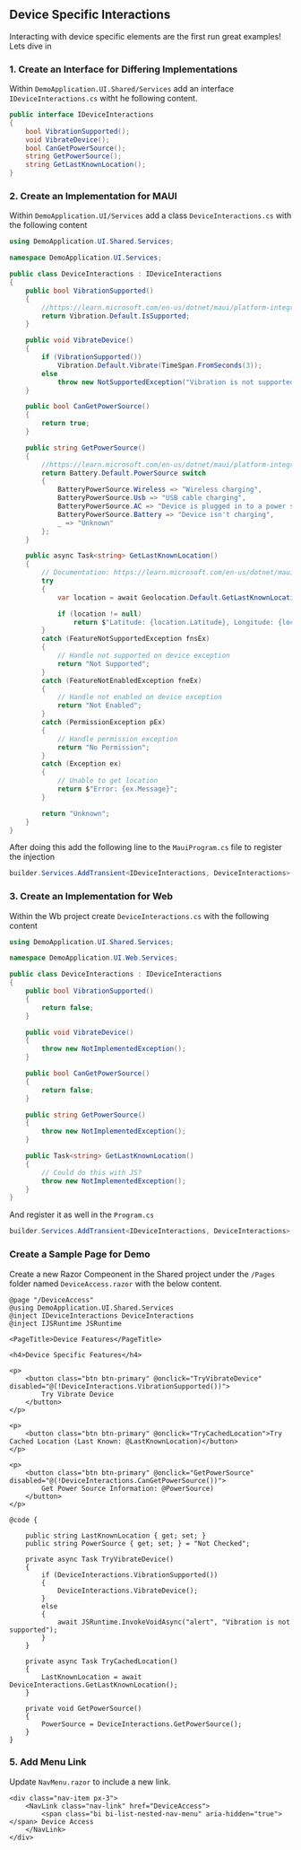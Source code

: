 ## Device Specific Interactions

Interacting with device specific elements are the first run great examples!  Lets dive in

### 1. Create an Interface for Differing Implementations

Within `DemoApplication.UI.Shared/Services` add an interface `IDeviceInteractions.cs` witht he following content.

```` csharp
public interface IDeviceInteractions
{
    bool VibrationSupported();
    void VibrateDevice();
    bool CanGetPowerSource();
    string GetPowerSource();
    string GetLastKnownLocation();
}
````

### 2. Create an Implementation for MAUI

Within `DemoApplication.UI/Services` add a class `DeviceInteractions.cs` with the following content

```` csharp 
using DemoApplication.UI.Shared.Services;

namespace DemoApplication.UI.Services;

public class DeviceInteractions : IDeviceInteractions
{
    public bool VibrationSupported()
    {
        //https://learn.microsoft.com/en-us/dotnet/maui/platform-integration/device/vibrate?view=net-maui-8.0&tabs=windows
        return Vibration.Default.IsSupported;
    }

    public void VibrateDevice()
    {
        if (VibrationSupported())
            Vibration.Default.Vibrate(TimeSpan.FromSeconds(3));
        else
            throw new NotSupportedException("Vibration is not supported on this device.");
    }

    public bool CanGetPowerSource()
    {
        return true;
    }

    public string GetPowerSource()
    {
        //https://learn.microsoft.com/en-us/dotnet/maui/platform-integration/device/battery?view=net-maui-8.0&tabs=windows
        return Battery.Default.PowerSource switch
        {
            BatteryPowerSource.Wireless => "Wireless charging",
            BatteryPowerSource.Usb => "USB cable charging",
            BatteryPowerSource.AC => "Device is plugged in to a power source",
            BatteryPowerSource.Battery => "Device isn't charging",
            _ => "Unknown"
        };
    }

    public async Task<string> GetLastKnownLocation()
    {
        // Documentation: https://learn.microsoft.com/en-us/dotnet/maui/platform-integration/device/geolocation?view=net-maui-8.0&tabs=android
        try
        {
            var location = await Geolocation.Default.GetLastKnownLocationAsync();

            if (location != null)
                return $"Latitude: {location.Latitude}, Longitude: {location.Longitude}, Altitude: {location.Altitude}";
        }
        catch (FeatureNotSupportedException fnsEx)
        {
            // Handle not supported on device exception
            return "Not Supported";
        }
        catch (FeatureNotEnabledException fneEx)
        {
            // Handle not enabled on device exception
            return "Not Enabled";
        }
        catch (PermissionException pEx)
        {
            // Handle permission exception
            return "No Permission";
        }
        catch (Exception ex)
        {
            // Unable to get location
            return $"Error: {ex.Message}";
        }

        return "Unknown";
    }
}
````

After doing this add the following line to the `MauiProgram.cs` file to register the injection

```` csharp
builder.Services.AddTransient<IDeviceInteractions, DeviceInteractions>();
````

### 3. Create an Implementation for Web

Within the Wb project create `DeviceInteractions.cs` with the following content

```` csharp
using DemoApplication.UI.Shared.Services;

namespace DemoApplication.UI.Web.Services;

public class DeviceInteractions : IDeviceInteractions
{
    public bool VibrationSupported()
    {
        return false;
    }

    public void VibrateDevice()
    {
        throw new NotImplementedException();
    }

    public bool CanGetPowerSource()
    {
        return false;
    }

    public string GetPowerSource()
    {
        throw new NotImplementedException();
    }

    public Task<string> GetLastKnownLocation()
    {
        // Could do this with JS?
        throw new NotImplementedException();
    }
}
````

And register it as well in the `Program.cs`

```` csharp
builder.Services.AddTransient<IDeviceInteractions, DeviceInteractions>();
````

### Create a Sample Page for Demo

Create a new Razor Compeonent in the Shared project under the `/Pages` folder named `DeviceAccess.razor` with the below content.

```` razor
@page "/DeviceAccess"
@using DemoApplication.UI.Shared.Services
@inject IDeviceInteractions DeviceInteractions
@inject IJSRuntime JSRuntime

<PageTitle>Device Features</PageTitle>

<h4>Device Specific Features</h4>

<p>
	<button class="btn btn-primary" @onclick="TryVibrateDevice" disabled="@(!DeviceInteractions.VibrationSupported())">
		Try Vibrate Device
	</button>
</p>

<p>
	<button class="btn btn-primary" @onclick="TryCachedLocation">Try Cached Location (Last Known: @LastKnownLocation)</button>
</p>

<p>
	<button class="btn btn-primary" @onclick="GetPowerSource" disabled="@(!DeviceInteractions.CanGetPowerSource())">
		Get Power Source Information: @PowerSource)
	</button>
</p>

@code {

    public string LastKnownLocation { get; set; }
    public string PowerSource { get; set; } = "Not Checked";

    private async Task TryVibrateDevice()
    {
	    if (DeviceInteractions.VibrationSupported())
	    {
            DeviceInteractions.VibrateDevice();
	    }
        else
        {
            await JSRuntime.InvokeVoidAsync("alert", "Vibration is not supported");
        }
    }

    private async Task TryCachedLocation()
    {
		LastKnownLocation = await DeviceInteractions.GetLastKnownLocation();
    }

    private void GetPowerSource()
    {
		PowerSource = DeviceInteractions.GetPowerSource();
    }
}
````


### 5. Add Menu Link

Update `NavMenu.razor` to include a new link.

```` razor
<div class="nav-item px-3">
    <NavLink class="nav-link" href="DeviceAccess">
        <span class="bi bi-list-nested-nav-menu" aria-hidden="true"></span> Device Access
    </NavLink>
</div>
````
